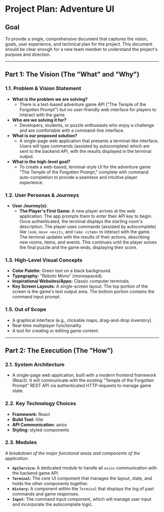 # Project Plan: Adventure UI

## Goal

To provide a single, comprehensive document that captures the vision, goals,
user experience, and technical plan for the project. This document should be
clear enough for a new team member to understand the project's purpose and
direction.

---

## Part 1: The Vision (The "What" and "Why")

### 1.1. Problem & Vision Statement

*   **What is the problem we are solving?**
    *   There is a text-based adventure game API ("The Temple of the Forgotten Prompt") but no user-friendly web interface for players to interact with the game.
*   **Who are we solving it for?**
    *   Developers, students, or puzzle enthusiasts who enjoy a challenge and are comfortable with a command-line interface.
*   **What is our proposed solution?**
    *   A single-page web application that presents a terminal-like interface. Users will type commands (assisted by autocomplete) which are sent to the backend API, with the results displayed in the terminal output.
*   **What is the high-level goal?**
    *   To create a web-based, terminal-style UI for the adventure game "The Temple of the Forgotten Prompt," complete with command auto-completion to provide a seamless and intuitive player experience.

### 1.2. User Personas & Journeys

*   **User Journey(s):**
    *   **The Player's First Game:** A new player arrives at the web application. The app prompts them to enter their API key to begin. Once authenticated, the terminal displays the starting room's description. The player uses commands (assisted by autocomplete) like `look`, `move <exit>`, and `take <item>` to interact with the game. The terminal updates with the results of their actions, describing new rooms, items, and events. This continues until the player solves the final puzzle and the game ends, displaying their score.

### 1.3. High-Level Visual Concepts

*   **Color Palette:** Green text on a black background.
*   **Typography:** "Roboto Mono" (monospaced).
*   **Inspirational Websites/Apps:** Classic computer terminals.
*   **Key Screen Layouts:** A single-screen layout. The top portion of the screen is the game's text output area. The bottom portion contains the command input prompt.

### 1.5. Out of Scope

*   A graphical interface (e.g., clickable maps, drag-and-drop inventory).
*   Real-time multiplayer functionality.
*   A tool for creating or editing game content.

---

## Part 2: The Execution (The "How")

### 2.1. System Architecture

*   A single-page web application, built with a modern frontend framework (React). It will communicate with the existing "Temple of the Forgotten Prompt" REST API via authenticated HTTP requests to manage game state.

### 2.2. Key Technology Choices

*   **Framework:** React
*   **Build Tool:** Vite
*   **API Communication:** axios
*   **Styling:** styled-components

### 2.3. Modules

*A breakdown of the major functional areas and components of the application.*

*   **`ApiService`:** A dedicated module to handle all `axios` communication with the backend game API.
*   **`Terminal`:** The core UI component that manages the layout, state, and holds the other components together.
*   **`History`:** A component within the `Terminal` that displays the log of past commands and game responses.
*   **`Input`:** The command input component, which will manage user input and incorporate the autocomplete logic.
